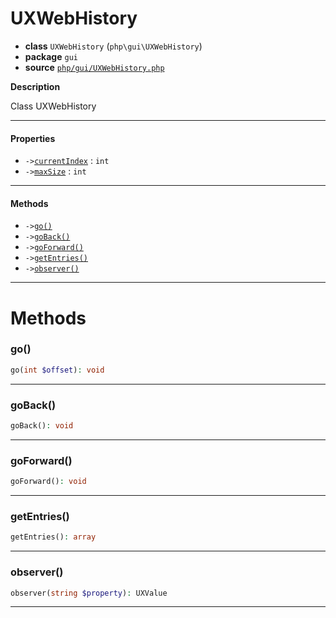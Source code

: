 # UXWebHistory

- **class** `UXWebHistory` (`php\gui\UXWebHistory`)
- **package** `gui`
- **source** [`php/gui/UXWebHistory.php`](./src/main/resources/JPHP-INF/sdk/php/gui/UXWebHistory.php)

**Description**

Class UXWebHistory

---

#### Properties

- `->`[`currentIndex`](#prop-currentindex) : `int`
- `->`[`maxSize`](#prop-maxsize) : `int`

---

#### Methods

- `->`[`go()`](#method-go)
- `->`[`goBack()`](#method-goback)
- `->`[`goForward()`](#method-goforward)
- `->`[`getEntries()`](#method-getentries)
- `->`[`observer()`](#method-observer)

---
# Methods

<a name="method-go"></a>

### go()
```php
go(int $offset): void
```

---

<a name="method-goback"></a>

### goBack()
```php
goBack(): void
```

---

<a name="method-goforward"></a>

### goForward()
```php
goForward(): void
```

---

<a name="method-getentries"></a>

### getEntries()
```php
getEntries(): array
```

---

<a name="method-observer"></a>

### observer()
```php
observer(string $property): UXValue
```

---
